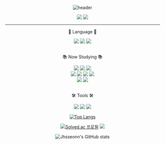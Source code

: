 <div align="center">

![header](https://capsule-render.vercel.app/api?type=transparent&height=150&section=header&text=%20JHSSEON%20&fontSize=50&fontColor=BE81F7&animation=fadeIn)
  
<a href="https://github.com/jhsseonn"><img src="https://img.shields.io/badge/Github-181717?style=flat-square&logo=Github&logoColor=white"/></a>
<a href="https://github.com/jhsseonn"><img src="https://img.shields.io/badge/Velog-20C997?style=flat-square&logo=Velog&logoColor=white"/></a>

</div>

---

<div align="center">
<p>💬 Language 💬</p>
<img src="https://img.shields.io/badge/Java-F80000?style=flat-square&logo=java&logoColor=white"/>
<img src="https://img.shields.io/badge/Python-3776AB?style=flat-square&logo=python&logoColor=white"/>
<img src="https://img.shields.io/badge/Linux-FCC624?style=flat-square&logo=linux&logoColor=black"/>
<br>
<br>
<p>📚 Now Studying 📚</p>
<img src="https://img.shields.io/badge/Spring-6DB33F?style=flat-square&logo=spring&logoColor=white"/>
<img src="https://img.shields.io/badge/SpringBoot-6DB33F?style=flat-square&logo=springboot&logoColor=white"/>
<img src="https://img.shields.io/badge/SpringSecurity-6DB33F?style=flat-square&logo=springsecurity&logoColor=white"/>
<br>
<img src="https://img.shields.io/badge/MySQL-4479A1?style=flat-square&logo=mysql&logoColor=white"/>
<img src="https://img.shields.io/badge/AmazonEC2-FF9900?style=flat-square&logo=amazonec2&logoColor=white"/>
<img src="https://img.shields.io/badge/AmazonS3-569A31?style=flat-square&logo=amazons3&logoColor=white"/>
<img src="https://img.shields.io/badge/Docker-2496ED?style=flat-square&logo=docker&logoColor=white"/>
<br>
<img src="https://img.shields.io/badge/Grafana-F46800?style=flat-square&logo=grafana&logoColor=white"/>
<img src="https://img.shields.io/badge/Prometheus-E6522C?style=flat-square&logo=prometheus&logoColor=white"/> 
<br>
<br>
<p>🛠️ Tools 🛠️</p>
<img src="https://img.shields.io/badge/IntelliJ-000000?style=flat-square&logo=intellijidea&logoColor=white"/>
<img src="https://img.shields.io/badge/Notion-000000?style=flat-square&logo=notion&logoColor=white"/>
<img src="https://img.shields.io/badge/Slack-4A154B?style=flat-square&logo=slack&logoColor=white"/>
</div>

<div align="center">
  
  [![Top Langs](https://github-readme-stats.vercel.app/api/top-langs/?username=jhsseonn&layout=donut-vertical&hide=python&jupyter%20notebook)](https://github.com/jhsseonn/github-readme-stats)

</div>

<div align="center">

[![Solved.ac
프로필](http://mazassumnida.wtf/api/v2/generate_badge?boj=hosu0125)](https://solved.ac/hosu0125)
<img src="http://mazandi.herokuapp.com/api?handle=hosu0125&theme=warm"/>

![Jhsseonn's GitHub stats](https://github-readme-stats.vercel.app/api?username=jhsseonn&show_icons=true&theme=ambient_gradient)

</div>
